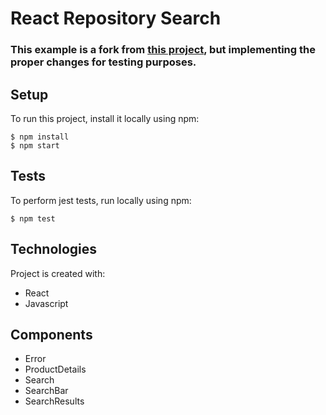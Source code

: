 # React Repository Search

### This example is a fork from [this project](https://github.com/hemeshvpatel/ReactRepoSearch), but implementing the proper changes for testing purposes.

## Setup

To run this project, install it locally using npm:

```
$ npm install
$ npm start
```

## Tests

To perform jest tests, run locally using npm:

```
$ npm test
```

## Technologies

Project is created with:

- React
- Javascript

## Components

- Error
- ProductDetails
- Search
- SearchBar
- SearchResults